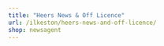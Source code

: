 ```yaml
---
title: "Heers News & Off Licence"
url: /ilkeston/heers-news-and-off-licence/
shop: newsagent
---
```

